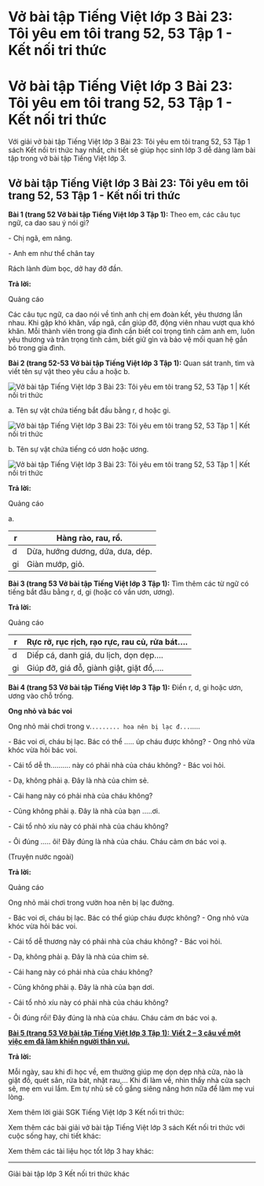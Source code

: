 # Vở bài tập Tiếng Việt lớp 3 Bài 23: Tôi yêu em tôi trang 52, 53 Tập 1 - Kết nối tri thức

# Vở bài tập Tiếng Việt lớp 3 Bài 23: Tôi yêu em tôi trang 52, 53 Tập 1 - Kết nối tri thức

Với giải vở bài tập Tiếng Việt lớp 3 Bài 23: Tôi yêu em tôi trang 52, 53 Tập 1 sách Kết nối tri thức hay nhất, chi tiết sẽ giúp học sinh lớp 3 dễ dàng làm bài tập trong vở bài tập Tiếng Việt lớp 3.

## Vở bài tập Tiếng Việt lớp 3 Bài 23: Tôi yêu em tôi trang 52, 53 Tập 1 - Kết nối tri thức

**Bài 1 (trang 52 Vở bài tập Tiếng Việt lớp 3 Tập 1):** Theo em, các câu tục ngữ, ca dao sau ý nói gì?

\- Chị ngã, em nâng.

\- Anh em như thể chân tay

Rách lành đùm bọc, dở hay đỡ đần.

**Trả lời:**

Quảng cáo

Các câu tục ngữ, ca dao nói về tình anh chị em đoàn kết, yêu thương lẫn nhau. Khi gặp khó khăn, vấp ngã, cần giúp đỡ, động viên nhau vượt qua khó khăn. Mỗi thành viên trong gia đình cần biết coi trọng tình cảm anh em, luôn yêu thương và trân trọng tình cảm, biết giữ gìn và bảo vệ mối quan hệ gắn bó trong gia đình.

**Bài 2 (trang 52-53 Vở bài tập Tiếng Việt lớp 3 Tập 1):** Quan sát tranh, tìm và viết tên sự vật theo yêu cầu a hoặc b.

![Vở bài tập Tiếng Việt lớp 3 Bài 23: Tôi yêu em tôi trang 52, 53 Tập 1 | Kết nối tri thức](https://vietjack.com/vbt-tieng-viet-3-kn/images/bai-23-toi-yeu-em-toi-142521.PNG)

a. Tên sự vật chứa tiếng bắt đầu bằng r, d hoặc gi.

![Vở bài tập Tiếng Việt lớp 3 Bài 23: Tôi yêu em tôi trang 52, 53 Tập 1 | Kết nối tri thức](https://vietjack.com/vbt-tieng-viet-3-kn/images/bai-23-toi-yeu-em-toi-142522.PNG)

b. Tên sự vật chứa tiếng có ươn hoặc ương.

![Vở bài tập Tiếng Việt lớp 3 Bài 23: Tôi yêu em tôi trang 52, 53 Tập 1 | Kết nối tri thức](https://vietjack.com/vbt-tieng-viet-3-kn/images/bai-23-toi-yeu-em-toi-142523.PNG)

**Trả lời:**

Quảng cáo

a.

r | Hàng rào, rau, rổ.  
---|---  
d | Dừa, hướng dương, dứa, dưa, dép.  
gi | Giàn mướp, giỏ.  
  
**Bài 3 (trang 53 Vở bài tập Tiếng Việt lớp 3 Tập 1):** Tìm thêm các từ ngữ có tiếng bắt đầu bằng r, d, gi (hoặc có vần ươn, ương).

**Trả lời:**

Quảng cáo

r | Rực rỡ, rục rịch, rạo rực, rau củ, rửa bát….  
---|---  
d | Diếp cá, danh giá, du lịch, dọn dẹp….  
gi | Giúp đỡ, giá đỗ, giành giật, giặt đồ,….  
  
**Bài 4 (trang 53 Vở bài tập Tiếng Việt lớp 3 Tập 1):** Điền r, d, gi hoặc ươn, ương vào chỗ trống.

**Ong nhỏ và bác voi**

Ong nhỏ mải chơi trong v.`........ hoa nên bị lạc đ...`…..

\- Bác voi ơi, cháu bị lạc. Bác có thể ..... úp cháu được không? - Ong nhỏ vừa khóc vừa hỏi bác voi.

\- Cái tổ dễ th.......... này có phải nhà của cháu không? - Bác voi hỏi. 

\- Dạ, không phải ạ. Đây là nhà của chim sẻ.

\- Cái hang này có phải nhà của cháu không?

\- Cũng không phải ạ. Đây là nhà của bạn .....ơi.

\- Cái tổ nhỏ xíu này có phải nhà của cháu không?

\- Ôi đúng ..... ôi! Đây đúng là nhà của cháu. Cháu cảm ơn bác voi ạ.

(Truyện nước ngoài)

**Trả lời:**

Quảng cáo

Ong nhỏ mải chơi trong vườn hoa nên bị lạc đường.

\- Bác voi ơi, cháu bị lạc. Bác có thể giúp cháu được không? - Ong nhỏ vừa khóc vừa hỏi bác voi.

\- Cái tổ dễ thương này có phải nhà của cháu không? - Bác voi hỏi. 

\- Dạ, không phải ạ. Đây là nhà của chim sẻ.

\- Cái hang này có phải nhà của cháu không?

\- Cũng không phải ạ. Đây là nhà của bạn dơi.

\- Cái tổ nhỏ xíu này có phải nhà của cháu không?

\- Ôi đúng rồi! Đây đúng là nhà của cháu. Cháu cảm ơn bác voi ạ.

[**Bài 5 (trang 53 Vở bài tập Tiếng Việt lớp 3 Tập 1):** **Viết 2 – 3 câu về một việc em đã làm khiến người thân vui.**](https://vietjack.com/vbt-tieng-viet-3-kn/viet-2-3-cau-ve-mot-viec-em-da-lam-khien-nguoi-than-vui-vm.jsp)

**Trả lời:**

Mỗi ngày, sau khi đi học về, em thường giúp mẹ dọn dẹp nhà cửa, nào là giặt đồ, quét sân, rửa bát, nhặt rau,… Khi đi làm về, nhìn thấy nhà cửa sạch sẽ, mẹ em vui lắm. Em tự nhủ sẽ cố gắng siêng năng hơn nữa để làm mẹ vui lòng.

Xem thêm lời giải SGK Tiếng Việt lớp 3 Kết nối tri thức:

Xem thêm các bài giải vở bài tập Tiếng Việt lớp 3 sách Kết nối tri thức với cuộc sống hay, chi tiết khác:

Xem thêm các tài liệu học tốt lớp 3 hay khác:

* * *

Giải bài tập lớp 3 Kết nối tri thức khác
